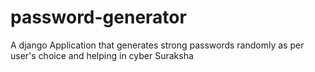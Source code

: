 # password-generator
A django Application that generates strong passwords randomly as per user's choice and helping in cyber Suraksha 
